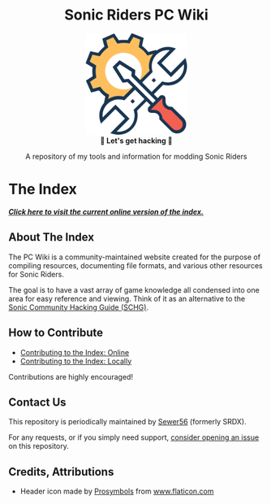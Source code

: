 <div align="center">
	<h1>Sonic Riders PC Wiki</h1>
	<img src="./docs/images/icon.png" Width=200 /><br/>
	<strong>🎈 Let's get hacking 🎈</strong>
    <p>A repository of my tools and information for modding Sonic Riders</p>
</div>

# The Index

[***Click here to visit the current online version of the index.***](https://sewer56.dev/SonicRiders.Index/)

## About The Index

The PC Wiki is a community-maintained website created for the purpose of compiling resources, documenting file formats, and various other resources for Sonic Riders. 

The goal is to have a vast array of game knowledge all condensed into one area for easy reference and viewing. Think of it as an alternative to the [Sonic Community Hacking Guide (SCHG)](http://info.sonicretro.org/SCHG:Sonic_Community_Hacking_Guide).

## How to Contribute

- [Contributing to the Index: Online](./docs/guides/contributing-online.md)
- [Contributing to the Index: Locally](./docs/guides/contributing-locally.md)

Contributions are highly encouraged!  

## Contact Us

This repository is periodically maintained by [Sewer56](https://github.com/Sewer56) (formerly SRDX).  

For any requests, or if you simply need support, [consider opening an issue](https://github.com/Sewer56/SonicRiders.Index/issues) on this repository.

## Credits, Attributions

- Header icon made by <a href="https://www.flaticon.com/authors/prosymbols" title="Prosymbols">Prosymbols</a> from <a href="https://www.flaticon.com/" title="Flaticon"> www.flaticon.com</a>
